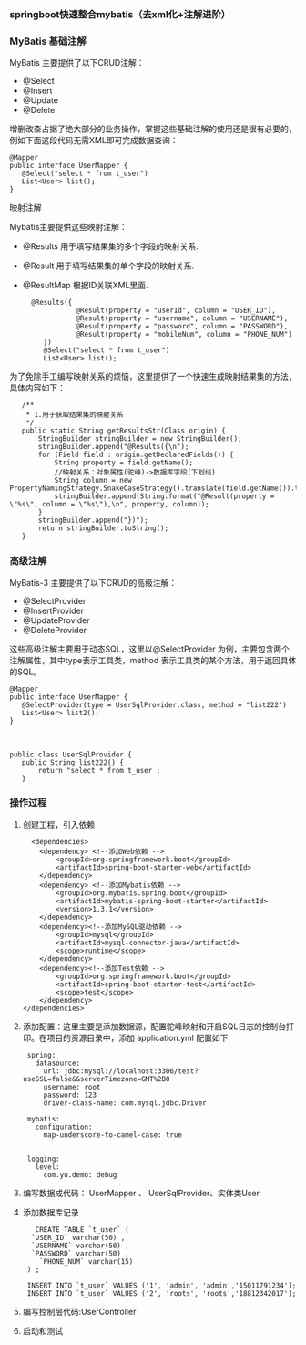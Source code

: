 ### springboot快速整合mybatis（去xml化+注解进阶）

### MyBatis 基础注解

MyBatis 主要提供了以下CRUD注解：</br>

- @Select
- @Insert
- @Update
- @Delete

增删改查占据了绝大部分的业务操作，掌握这些基础注解的使用还是很有必要的，例如下面这段代码无需XML即可完成数据查询：

	@Mapper
	public interface UserMapper {
	   @Select("select * from t_user")
	   List<User> list();
	}

映射注解

Mybatis主要提供这些映射注解：

- @Results  用于填写结果集的多个字段的映射关系.
- @Result  用于填写结果集的单个字段的映射关系.
- @ResultMap 根据ID关联XML里面<resultMap>.


		@Results({
		           @Result(property = "userId", column = "USER_ID"),
		           @Result(property = "username", column = "USERNAME"),
		           @Result(property = "password", column = "PASSWORD"),
		           @Result(property = "mobileNum", column = "PHONE_NUM")
		   })
		   @Select("select * from t_user")
		   List<User> list();


为了免除手工编写映射关系的烦恼，这里提供了一个快速生成映射结果集的方法，具体内容如下：


	   /**
	    * 1.用于获取结果集的映射关系
	    */
	   public static String getResultsStr(Class origin) {
	       StringBuilder stringBuilder = new StringBuilder();
	       stringBuilder.append("@Results({\n");
	       for (Field field : origin.getDeclaredFields()) {
	           String property = field.getName();
	           //映射关系：对象属性(驼峰)->数据库字段(下划线)
	           String column = new PropertyNamingStrategy.SnakeCaseStrategy().translate(field.getName()).toUpperCase();
	           stringBuilder.append(String.format("@Result(property = \"%s\", column = \"%s\"),\n", property, column));
	       }
	       stringBuilder.append("})");
	       return stringBuilder.toString();
	   }


### 高级注解

MyBatis-3 主要提供了以下CRUD的高级注解：

- @SelectProvider
- @InsertProvider
- @UpdateProvider
- @DeleteProvider

这些高级注解主要用于动态SQL，这里以@SelectProvider 为例，主要包含两个注解属性，其中type表示工具类，method 表示工具类的某个方法，用于返回具体的SQL。


	@Mapper
	public interface UserMapper {
	   @SelectProvider(type = UserSqlProvider.class, method = "list222")
	   List<User> list2();
	}
</br>
	
	public class UserSqlProvider {
	   public String list222() {
	       return "select * from t_user ;
	   }


### 操作过程

1. 创建工程，引入依赖
	
	     <dependencies>
	       <dependency> <!--添加Web依赖 -->
	           <groupId>org.springframework.boot</groupId>
	           <artifactId>spring-boot-starter-web</artifactId>
	       </dependency>
	       <dependency> <!--添加Mybatis依赖 -->
	           <groupId>org.mybatis.spring.boot</groupId>
	           <artifactId>mybatis-spring-boot-starter</artifactId>
	           <version>1.3.1</version>
	       </dependency>
	       <dependency><!--添加MySQL驱动依赖 -->
	           <groupId>mysql</groupId>
	           <artifactId>mysql-connector-java</artifactId>
	           <scope>runtime</scope>
	       </dependency>
	       <dependency><!--添加Test依赖 -->
	           <groupId>org.springframework.boot</groupId>
	           <artifactId>spring-boot-starter-test</artifactId>
	           <scope>test</scope>
	       </dependency>
	   </dependencies>

2. 添加配置：这里主要是添加数据源，配置驼峰映射和开启SQL日志的控制台打印。在项目的资源目录中，添加 application.yml 配置如下
		
		spring:
		  datasource:
		    url: jdbc:mysql://localhost:3306/test?useSSL=false&&serverTimezone=GMT%2B8
		    username: root
		    password: 123
		    driver-class-name: com.mysql.jdbc.Driver
		
		mybatis:
		  configuration:
		    map-underscore-to-camel-case: true
		
		
		logging:
		  level:
		    com.yu.demo: debug

3. 编写数据成代码：  UserMapper 、 UserSqlProvider、实体类User
4. 添加数据库记录

		  CREATE TABLE `t_user` (
		 `USER_ID` varchar(50) ,
		 `USERNAME` varchar(50) ,
		 `PASSWORD` varchar(50) ,
		   `PHONE_NUM` varchar(15) 
		) ;
		
		INSERT INTO `t_user` VALUES ('1', 'admin', 'admin','15011791234');
		INSERT INTO `t_user` VALUES ('2', 'roots', 'roots','18812342017');

5. 编写控制层代码:UserController 
6. 启动和测试
